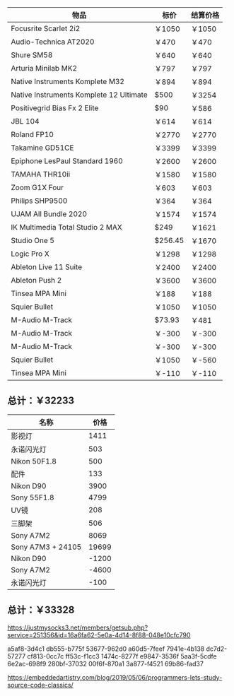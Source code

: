| 物品 | 标价 | 结算价格 |
|------|------|----------|
Focusrite Scarlet 2i2|￥1050|￥1050|
|Audio-Technica AT2020|￥470|￥470|
|Shure SM58|￥640|￥640|
|Arturia Minilab MK2|￥797|￥797|
|Native Instruments Komplete M32|￥894|￥894|
|Native Instruments Komplete 12 Ultimate|$500|￥3254|
|Positivegrid Bias Fx 2 Elite|$90|￥586|
|JBL 104|￥614|￥614|
|Roland FP10|￥2770|￥2770|
|Takamine GD51CE|￥3399|￥3399|
|Epiphone LesPaul Standard 1960|￥2600|￥2600|
|TAMAHA THR10ii|￥1580|￥1580|
|Zoom G1X Four|￥603|￥603|
|Philips SHP9500|￥364|￥364|
|UJAM All Bundle 2020|￥1574|￥1574|
|IK Multimedia Total Studio 2 MAX|$249|￥1621|
|Studio One 5|$256.45|￥1670|
|Logic Pro X|￥1298|￥1298|
|Ableton Live 11 Suite|￥2400|￥2400|
|Ableton Push 2|￥3600|￥3600|
|Tinsea MPA Mini|￥188|￥188|
|Squier Bullet|￥1050|￥1050|
|M-Audio M-Track|$73.93|￥481|
|M-Audio M-Track|￥-300|￥-300|
|M-Audio M-Track|￥-300|￥-300|
|Squier Bullet|￥1050|￥-560|
|Tinsea MPA Mini|￥-110|￥-110|

## 总计：￥32233

|名称|价格|
|--|--|
|影视灯|1411|
|永诺闪光灯|503|
|Nikon 50F1.8|500|
|配件|133|
|Nikon D90|3900|
|Sony 55F1.8|4799|
|UV镜|208|
|三脚架|506|
|Sony A7M2|8069|
|Sony A7M3 + 24105|19699|
|Nikon D90| -1200|
|Sony A7M2| -4600|
|永诺闪光灯| -100|
## 总计：￥33328

https://justmysocks3.net/members/getsub.php?service=251356&id=16a6fa62-5e0a-4d14-8f88-048e10cfc790



a5af8-3d4c1
db555-b775f
53677-962d0
a60d5-7feef
7941e-4b138
dc7d2-57277
cf813-0cc7c
ff53c-f1cc3
1474c-8277f
e9847-3536f
5aa3f-5cdfe
6e2ac-698f9
280bf-37032
00f6f-870a1
3a877-f4521
69b86-fad37

https://embeddedartistry.com/blog/2019/05/06/programmers-lets-study-source-code-classics/
